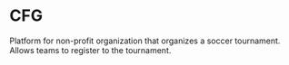 # CFG
Platform for non-profit organization that organizes a soccer tournament. Allows teams to register to the tournament.
